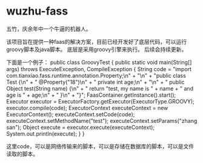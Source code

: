 # wuzhu-fass
五竹，庆余年中一个牛逼的机器人。

该项目旨在提供一种faas的解决方案，目前已经开发好了底层代码，可以运行groovy脚本及java脚本。
底层是采用groovy引擎来执行。
后续会持续更新。

下面是一个例子：
public class GroovyTest {
    public static void main(String[] args) throws ExecuteException, CompileException {
        String code = "import com.tianxiao.fass.runtime.annotation.Property;\n" +
                "\n" +
                "public class Test {\n" +
                "    @Property(\"18\")\n" +
                "    private int age;\n" +
                "\n" +
                "    public Object test(String name) {\n" +
                "        return \"test, my name is \" + name + \" and age is \" + age;\n" +
                "    }\n" +
                "}";
        FaasContainer.getInstance().start();
        Executor executor = ExecutorFactory.getExecutor(ExecutorType.GROOVY);
        executor.compile(code);
        ExecutorContext executeContext = new ExecutorContext();
        executeContext.setCode(code);
        executeContext.setMethodName("test");
        executeContext.setParams("zhang san");
        Object execute = executor.execute(executeContext);
        System.out.println(execute);
    }
}

这里code，可以是网络传输来的脚本，可以是存储在数据库的脚本，可以是文件读取的脚本。

